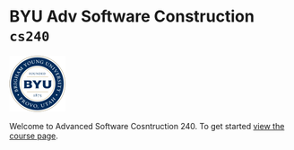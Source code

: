 # BYU **Adv Software Construction** `cs240`

![byu](byuLogo.png)
 
Welcome to Advanced Software Cosntruction 240. To get started [view the course page](profile/README.md).
